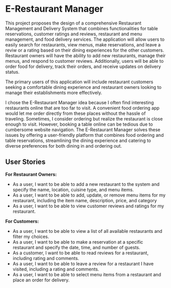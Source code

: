 # E-Restaurant Manager

This project proposes the design of a comprehensive Restaurant Management and Delivery System that combines functionalities for table reservations, customer ratings and reviews, restaurant and menu management, and food delivery services. The application will allow users to easily search for restaurants, view menus, make reservations, and leave a reviw or a rating based on their dining experiences for the other customers. Restaurant owners will have the ability to add new restaurants, manage their menus, and respond to customer reviews. Additionally, users will be able to order food for delivery, track their orders, and receive updates on delivery status.

The primary users of this application will include restaurant customers seeking a comfortable dining experience and restaurant owners looking to manage their establishments more effectively.


I chose the E-Restaurant Manager idea because I often find interesting restaurants online that are too far to visit. A convenient food ordering app would let me order directly from these places without the hassle of traveling. Sometimes, I consider ordering but realize the restaurant is close enough to visit. However, booking a table online can be tedious due to cumbersome website navigation. The E-Restaurant Manager solves these issues by offering a user-friendly platform that combines food ordering and table reservations, streamlining the dining experience and catering to diverse preferences for both dining in and ordering out.



## User Stories

**For Restaurant Owners:**

- As a user, I want to be able to add a new restaurant to the system and specify the name, location, cuisine type, and menu items.
- As a user, I want to be able to add, update, or remove menu items for my restaurant, including the item name, description, price, and category
- As a user, I want to be able to view customer reviews and ratings for my restaurant.

**For Customers:**

- As a user, I want to be able to view a list of all available restaurants and filter my choices.
- As a user, I want to be able to make a reservation at a specific restaurant and specify the date, time, and 
number of guests.
- As a customer, I want to be able to read reviews for a restaurant, including rating and comments.
- As a user, I want to be able to leave a review for a restaurant I have visited, including a rating and comments.
- As a user, I want to be able to select menu items from a restaurant and place an order for delivery.
